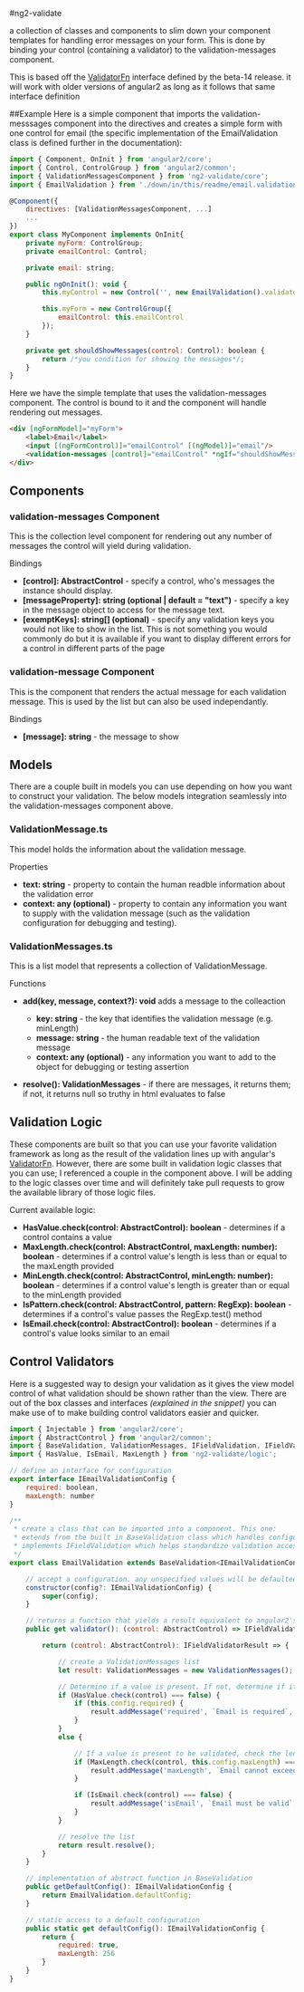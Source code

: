 #ng2-validate

a collection of classes and components to slim down your component templates for handling error messages on your form.
This is done by binding your control (containing a validator) to the validation-messages component.

This is based off the [ValidatorFn](https://github.com/angular/angular/blob/master/modules/angular2/src/common/forms/directives/validators.ts#L51) interface defined by the beta-14 release. it will work with older versions of angular2 as long as it follows that same interface definition

##Example
Here is a simple component that imports the validation-messsages component into the directives and creates a simple form with one control for email
(the specific implementation of the EmailValidation class is defined further in the documentation):
```javascript
import { Component, OnInit } from 'angular2/core';
import { Control, ControlGroup } from 'angular2/common';
import { ValidationMessagesComponent } from 'ng2-validate/core';
import { EmailValidation } from './down/in/this/readme/email.validation.ts';

@Component({
    directives: [ValidationMessagesComponent, ...]
    ...
})
export class MyComponent implements OnInit{
    private myForm: ControlGroup;
    private emailControl: Control;

    private email: string;

    public ngOnInit(): void {
        this.myControl = new Control('', new EmailValidation().validator);

        this.myForm = new ControlGroup({
            emailControl: this.emailControl
        });
    }

    private get shouldShowMessages(control: Control): boolean {
        return /*you condition for showing the messages*/;
    }
}
```

Here we have the simple template that uses the validation-messages component. The control is bound to it and the component will handle rendering out messages.
```html
<div [ngFormModel]="myForm">
    <label>Email</label>
    <input [(ngFormControl)]="emailControl" [(ngModel)]="email"/>
    <validation-messages [control]="emailControl" *ngIf="shouldShowMessages(emailControl)"></validation-messages>
</div>
```

## Components

### **validation-messages Component**
This is the collection level component for rendering out any number of messages the control will yield during validation.

Bindings
* **[control]: AbstractControl** - specify a control, who's messages the instance should display.
* **[messageProperty]: string (optional | default = "text")** - specify a key in the message object to access for the message text.
* **[exemptKeys]: string[] (optional)** - specify any validation keys you would not like to show in the list. This is not something you would commonly do but it is available if you want to display different errors for a control in different parts of the page

### **validation-message Component**
This is the component that renders the actual message for each validation message. This is used by the list but can also be used independantly.

Bindings
* **[message]: string** - the message to show

## Models
There are a couple built in models you can use depending on how you want to construct your validation. The below models integration seamlessly into the validation-messages component above.

### **ValidationMessage.ts**
This model holds the information about the validation message.

Properties
* **text: string** - property to contain the human readble information about the validation error
* **context: any (optional)** - property to contain any information you want to supply with the validation message (such as the validation configuration for debugging and testing).

### **ValidationMessages.ts**
This is a list model that represents a collection of ValidationMessage.

Functions
* **add(key, message, context?): void** adds a message to the colleaction
    * **key: string** - the key that identifies the validation message (e.g. minLength)
    * **message: string** - the human readable text of the validation message
    * **context: any (optional)** - any information you want to add to the object for debugging or testing assertion

* **resolve(): ValidationMessages** - if there are messages, it returns them; if not, it returns null so truthy in html evaluates to false

## Validation Logic
These components are built so that you can use your favorite validation framework as long as the result of the validation lines up with angular's [ValidatorFn](https://github.com/angular/angular/blob/master/modules/angular2/src/common/forms/directives/validators.ts#L51).
However, there are some built in validation logic classes that you can use; I referenced a couple in the component above.
I will be adding to the logic classes over time and will definitely take pull requests to grow the available library of those logic files.

Current available logic:
* **HasValue.check(control: AbstractControl): boolean** - determines if a control contains a value
* **MaxLength.check(control: AbstractControl, maxLength: number): boolean** - determines if a control value's length is less than or equal to the maxLength provided
* **MinLength.check(control: AbstractControl, minLength: number): boolean** - determines if a control value's length is greater than or equal to the minLength provided
* **IsPattern.check(control: AbstractControl, pattern: RegExp): boolean** - determines if a control's value passes the RegExp.test() method
* **IsEmail.check(control: AbstractControl): boolean** - determines if a control's value looks similar to an email


## Control Validators
Here is a suggested way to design your validation as it gives the view model control of what validation should be shown rather than the view.
There are out of the box classes and interfaces *(explained in the snippet)* you can make use of to make building control validators easier and quicker.

```javascript
import { Injectable } from 'angular2/core';
import { AbstractControl } from 'angular2/common';
import { BaseValidation, ValidationMessages, IFieldValidation, IFieldValidatorResult } from 'ng2-validate/core';
import { HasValue, IsEmail, MaxLength } from 'ng2-validate/logic';

// define an interface for configuration
export interface IEmailValidationConfig {
    required: boolean,
    maxLength: number
}

/**
 * create a class that can be imported into a component. This one:
 * extends from the built in BaseValidation class which handles configuration defaulting.
 * implements IFieldValidation which helps standardize validation access and return types
 */
export class EmailValidation extends BaseValidation<IEmailValidationConfig> implements IFieldValidation {

    // accept a configuration. any unspecified values will be defaulted based on getDefaultConfig()
    constructor(config?: IEmailValidationConfig) {
        super(config);
    }

    // returns a function that yields a result equivalent to angular2's ValidatorFn (ValidatorFn is not public)
    public get validator(): (control: AbstractControl) => IFieldValidatorResult {

        return (control: AbstractControl): IFieldValidatorResult => {

            // create a ValidationMessages list
            let result: ValidationMessages = new ValidationMessages();

            // Determine if a value is present. If not, determine if it is required. If required, add a message
            if (HasValue.check(control) === false) {
                if (this.config.required) {
                    result.addMessage('required', `Email is required`, this.config);
                }
            }
            else {

                // If a value is present to be validated, check the length and pattern
                if (MaxLength.check(control, this.config.maxLength) === false) {
                    result.addMessage('maxLength', `Email cannot exceed ${this.config.maxLength} characters`, this.config);
                }

                if (IsEmail.check(control) === false) {
                    result.addMessage('isEmail', `Email must be valid`, this.config);
                }
            }

            // resolve the list
            return result.resolve();
        }
    }

    // implementation of abstract function in BaseValidation
    public getDefaultConfig(): IEmailValidationConfig {
        return EmailValidation.defaultConfig;
    }

    // static access to a default configuration
    public static get defaultConfig(): IEmailValidationConfig {
        return {
            required: true,
            maxLength: 256
        }
    }
}
```
